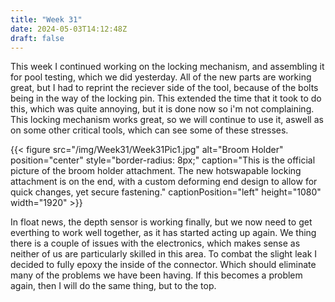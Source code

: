 ```yaml
---
title: "Week 31"
date: 2024-05-03T14:12:48Z
draft: false
---
```


This week I continued working on the locking mechanism, and assembling it for pool testing, which we did yesterday. All of the new parts are working great, but I had to reprint the reciever side of the tool, because of the bolts being in the way of the locking pin. This extended the time that it took to do this, which was quite annoying, but it is done now so i'm not complaining. This locking mechanism works great, so we will continue to use it, aswell as on some other critical tools, which can see some of these stresses. 

{{< figure src="/img/Week31/Week31Pic1.jpg" alt="Broom Holder" position="center" style="border-radius: 8px;" caption="This is the official picture of the broom holder attachment. The new hotswapable locking attachment is on the end, with a custom deforming end design to allow for quick changes, yet secure fastening." captionPosition="left" height="1080" width="1920" >}}

In float news, the depth sensor is working finally, but we now need to get everthing to work well together, as it has started acting up again. We thing there is a couple of issues with the electronics, which makes sense as neither of us are particularly skilled in this area. To combat the slight leak I decided to fully epoxy the inside of the connector. Which should eliminate many of the problems we have been having. If this becomes a problem again, then I will do the same thing, but to the top. 
